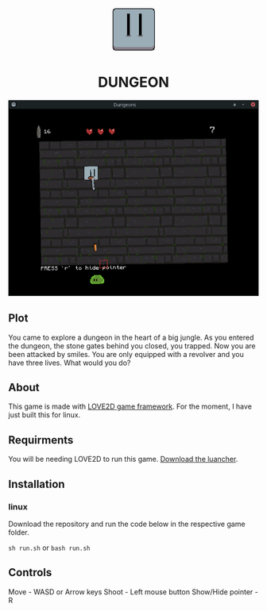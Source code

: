 <p align="center" style="font-size: 34px">
    <img width="85" src="assets/winic.svg">
</p>
<h1 align="center"> DUNGEON</h1>
<p align="center">
    <img width="600" src="assets/Screenshot.png">
</p>

## Plot

You came to explore a dungeon in the heart of a big jungle. As you entered the dungeon, the stone gates behind you closed, you trapped. Now you are been attacked by smiles. You are only equipped with a revolver and you have three lives. What would you do?

## About

This game is made with [LOVE2D game framework](https://love2d.org/). For the moment, I have just built this for linux.

## Requirments

You will be needing LOVE2D to run this game. [Download the luancher](https://love2d.org/).

## Installation

### linux

Download the repository and run the code below in the respective game folder.

`sh run.sh`
or
`bash run.sh`

## Controls
Move - WASD or Arrow keys
Shoot - Left mouse button
Show/Hide pointer - R
